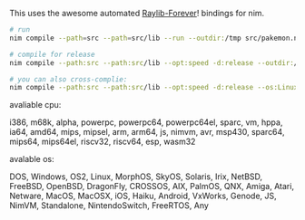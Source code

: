 This uses the awesome automated [Raylib-Forever](https://github.com/Guevara-chan/Raylib-Forever)! bindings for nim.

```sh
# run
nim compile --path=src --path=src/lib --run --outdir:/tmp src/pakemon.nim

# compile for release
nim compile --path:src --path:src/lib --opt:speed -d:release --outdir:/tmp src/pakemon.nim

# you can also cross-complie:
nim compile --path:src --path:src/lib --opt:speed -d:release --os:Linux --cpu:arm --outdir:/tmp src/pakemon.nim
```

avaliable cpu:

i386, m68k, alpha, powerpc, powerpc64, powerpc64el, sparc, vm, hppa, ia64, amd64, mips, mipsel, arm, arm64, js, nimvm, avr, msp430, sparc64, mips64, mips64el, riscv32, riscv64, esp, wasm32

avalable os:

DOS, Windows, OS2, Linux, MorphOS, SkyOS, Solaris, Irix, NetBSD, FreeBSD, OpenBSD, DragonFly, CROSSOS, AIX, PalmOS, QNX, Amiga, Atari, Netware, MacOS, MacOSX, iOS, Haiku, Android, VxWorks, Genode, JS, NimVM, Standalone, NintendoSwitch, FreeRTOS, Any